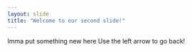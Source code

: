 ```yaml
---
layout: slide
title: "Welcome to our second slide!"
---
```

Imma put something new here
Use the left arrow to go back!
